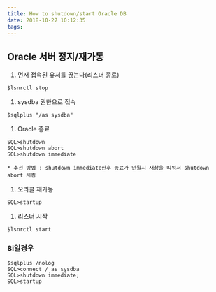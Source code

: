```yaml
---
title: How to shutdown/start Oracle DB
date: 2018-10-27 10:12:35
tags:
---
```



## Oracle 서버 정지/재가동
1. 먼저 접속된 유저를 끊는다(리스너 종료)
```
$lsnrctl stop
```

1. sysdba 권한으로 접속
```
$sqlplus "/as sysdba"
```

1. Oracle 종료
```
SQL>shutdown
SQL>shutdown abort
SQL>shutdown immediate
```
    * 추천 방법 : shutdown immediate한후 종료가 안될시 새창을 띠워서 shutdown abort 시킴


1. 오라클 재가동
```
SQL>startup
```

1. 리스너 시작
```
$lsnrctl start
```

### 8i일경우

```
$sqlplus /nolog 
SQL>connect / as sysdba 
SQL>shutdown immediate; 
SQL>startup
```